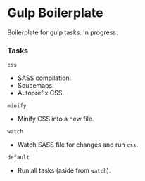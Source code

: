 # Gulp Boilerplate

Boilerplate for gulp tasks. In progress.

### Tasks

`css`
* SASS compilation.
* Soucemaps.
* Autoprefix CSS.

`minify`
* Minify CSS into a new file.

`watch`
* Watch SASS file for changes and run `css`.

`default`
* Run all tasks (aside from `watch`).
